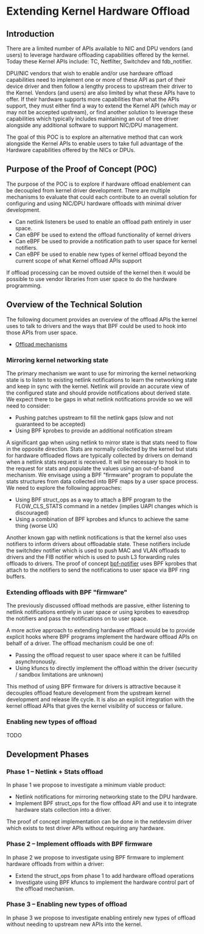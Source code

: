 # Extending Kernel Hardware Offload

## Introduction

There are a limited number of APIs available to NIC and DPU vendors (and users) to leverage hardware offloading capabilities offered by the kernel. Today these Kernel APIs include: TC, Netfilter, Switchdev and fdb_notifier.

DPU/NIC vendors that wish to enable and/or use hardware offload capabilities need to implement one or more of these API as part of their device driver and then follow a lengthy process to upstream their driver to the Kernel. Vendors (and users) are also limited by what these APIs have to offer. If their hardware supports more capabilities than what the APIs support, they must either find a way to extend the Kernel API (which may or may not be accepted upstream), or find another solution to leverage these capabilities which typically includes maintaining an out of tree driver alongside any additional software to support NIC/DPU management.

The goal of this POC is to explore an alternative method that can work alongside the Kernel APIs to enable users to take full advantage of the Hardware capabilities offered by the NICs or DPUs.

## Purpose of the Proof of Concept (POC)

The purpose of the POC is to explore if hardware offload enablement can be decoupled from kernel driver development. There are multiple mechanisms to evaluate that could each contribute to an overall solution for configuring and using NIC/DPU hardware offloads with minimal driver development.

- Can netlink listeners be used to enable an offload path entirely in user space.
- Can eBPF be used to extend the offload functionality of kernel drivers
- Can eBPF be used to provide a notification path to user space for kernel notifiers.
- Can eBPF be used to enable new types of kernel offload beyond the current scope of what Kernel offload APIs support

If offload processing can be moved outside of the kernel then it would be possible to use vendor libraries from user space to do the hardware programming.

## Overview of the Technical Solution

The following document provides an overview of the offload APIs the kernel uses to talk to
drivers and the ways that BPF could be used to hook into those APIs from user space.

 - [Offload mechanisms](docs/offload-mechanisms.org "Offload mechanisms")

### Mirroring kernel networking state

The primary mechanism we want to use for mirroring the kernel networking state is to listen to
existing netlink notifications to learn the networking state and keep in sync with the
kernel. Netlink will provide an accurate view of the configured state and should provide
notifications about derived state. We expect there to be gaps in what netlink notifications
provide so we will need to consider:

 - Pushing patches upstream to fill the netlink gaps (slow and not guaranteed to be accepted)
 - Using BPF kprobes to provide an additional notification stream

A significant gap when using netlink to mirror state is that stats need to flow in the opposite
direction. Stats are normally collected by the kernel but stats for hardware offloaded flows are
typically collected by drivers on demand when a netlink stats request is received. It will be
necessary to hook in to the request for stats and populate the values using an out-of-band
mechanism. We envisage using a BPF "firmware" program to populate the stats structures from data
collected into BPF maps by a user space process. We need to explore the following approaches:

 - Using BPF struct_ops as a way to attach a BPF program to the FLOW_CLS_STATS command in a
   netdev (implies UAPI changes which is discouraged)
 - Using a combination of BPF kprobes and kfuncs to achieve the same thing (worse UX)

Another known gap with netlink notifications is that the kernel also uses notifiers to inform
drivers about offloadable state. These notifiers include the switchdev notifier which is used to
push MAC and VLAN offloads to drivers and the FIB notifier which is used to push L3 forwarding
rules offloads to drivers. The proof of concept [bpf-notifier](bpf-notifier/) uses BPF kprobes
that attach to the notifiers to send the notifications to user space via BPF ring buffers.

### Extending offloads with BPF "firmware"

The previously discussed offload methods are passive, either listening to netlink notifications
entirely in user space or using kprobes to eavesdrop the notifiers and pass the notifications on
to user space.

A more active approach to extending hardware offload would be to provide explicit hooks where
BPF programs implement the hardware offload APIs on behalf of a driver. The offload mechanism
could be one of:

 - Passing the offload request to user space where it can be fulfilled asynchronously.
 - Using kfuncs to directly implement the offload within the driver (security / sandbox
   limitations are unknown)

This method of using BPF firmware for drivers is attractive because it decouples offload feature
development from the upstream kernel development and release life cycle. It is also an explicit
integration with the kernel offload APIs that gives the kernel visibility of success or failure.

### Enabling new types of offload

TODO

## Development Phases

### Phase 1 – Netlink + Stats offload

In phase 1 we propose to investigate a minimum viable product:

 - Netlink notifications for mirroring networking state to the DPU hardware.
 - Implement BPF struct_ops for the flow offload API and use it to integrate hardware stats
   collection into a driver.

The proof of concept implementation can be done in the netdevsim driver which exists to test
driver APIs without requiring any hardware.

### Phase 2 – Implement offloads with BPF firmware

In phase 2 we propose to investigate using BPF firmware to implement hardware offloads from
within a driver:

 - Extend the struct_ops from phase 1 to add hardware offload operations
 - Investigate using BPF kfuncs to implement the hardware control part of the offload mechanism.

### Phase 3 – Enabling new types of offload

In phase 3 we propose to investigate enabling entirely new types of offload without needing to
upstream new APIs into the kernel.
